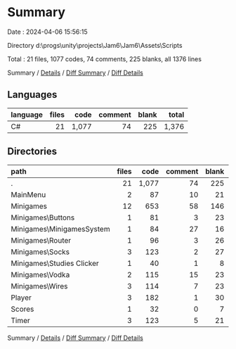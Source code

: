 # Summary

Date : 2024-04-06 15:56:15

Directory d:\\progs\\unity\\projects\\Jam6\\Jam6\\Assets\\Scripts

Total : 21 files,  1077 codes, 74 comments, 225 blanks, all 1376 lines

Summary / [Details](details.md) / [Diff Summary](diff.md) / [Diff Details](diff-details.md)

## Languages
| language | files | code | comment | blank | total |
| :--- | ---: | ---: | ---: | ---: | ---: |
| C# | 21 | 1,077 | 74 | 225 | 1,376 |

## Directories
| path | files | code | comment | blank | total |
| :--- | ---: | ---: | ---: | ---: | ---: |
| . | 21 | 1,077 | 74 | 225 | 1,376 |
| MainMenu | 2 | 87 | 10 | 21 | 118 |
| Minigames | 12 | 653 | 58 | 146 | 857 |
| Minigames\\Buttons | 1 | 81 | 3 | 23 | 107 |
| Minigames\\MinigamesSystem | 1 | 84 | 27 | 16 | 127 |
| Minigames\\Router | 1 | 96 | 3 | 26 | 125 |
| Minigames\\Socks | 3 | 123 | 2 | 27 | 152 |
| Minigames\\Studies Clicker | 1 | 40 | 1 | 8 | 49 |
| Minigames\\Vodka | 2 | 115 | 15 | 23 | 153 |
| Minigames\\Wires | 3 | 114 | 7 | 23 | 144 |
| Player | 3 | 182 | 1 | 30 | 213 |
| Scores | 1 | 32 | 0 | 7 | 39 |
| Timer | 3 | 123 | 5 | 21 | 149 |

Summary / [Details](details.md) / [Diff Summary](diff.md) / [Diff Details](diff-details.md)
